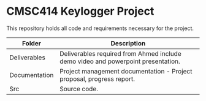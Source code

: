 # CMSC414 Keylogger Project

This repository holds all code and requirements necessary for the project.

| Folder | Description |
|---|---|
| Deliverables | Deliverables required from Ahmed include demo video and powerpoint presentation. |
| Documentation | Project management documentation - Project proposal, progress report. |
| Src | Source code. |
